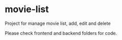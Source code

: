 # movie-list

Project for manage movie list, add, edit and delete

Please check frontend and backend folders for code.
